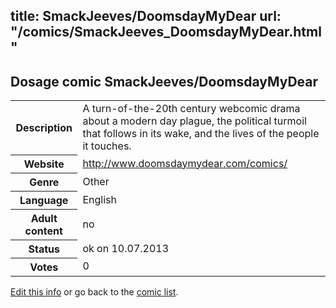 title: SmackJeeves/DoomsdayMyDear
url: "/comics/SmackJeeves_DoomsdayMyDear.html"
---
Dosage comic SmackJeeves/DoomsdayMyDear
-----------------------------------------

<p id="msg"></p>
<script type="text/javascript">
if (window.location.search === '?edit_info_mail=sent_ok') {
  var elem = document.getElementById("msg");
  elem.innerHTML = 'Edited information sucessfully sent for review, which is usually done daily. Thanks!';
  elem.className = 'ok';
}
</script>
<table class="comicinfo">
<tr>
<th>Description</th><td>A turn-of-the-20th century webcomic drama about a modern day plague, the political turmoil that follows in its wake, and the lives of the people it touches.</td>
</tr>
<tr>
<th>Website</th><td><a href="http://www.doomsdaymydear.com/comics/">http://www.doomsdaymydear.com/comics/</a></td>
</tr>
<tr>
<th>Genre</th><td>Other</td>
</tr>
<tr>
<th>Language</th><td>English</td>
</tr>
<tr>
<th>Adult content</th><td>no</td>
</tr>
<tr>
<th>Status</th><td>ok on 10.07.2013</td>
</tr>
<tr>
<th>Votes</th><td>0</td>
</tr>
</table>

[Edit this info](SmackJeeves_DoomsdayMyDear_edit.html) or go back to the [comic list](../comic-index.html).
